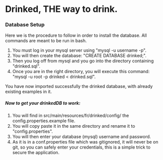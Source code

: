 # Drinked, THE way to drink.

### Database Setup
Here we is the procedure to follow in order to install the database. All commands are meant to be run in bash.

<ol>
    <li>You must log in your mysql server using "mysql -u username -p".</li>
    <li>You will then create the database: "CREATE DATABASE drinked;".</li>
    <li>Then you log off from mysql and you go into the directory containing "drinked.sql".</li>
    <li>Once you are in the right directory, you will execute this command: "mysql -u root -p drinked < drinked.sql".</li>
</ol>
You have now imported successfully the drinked database, with already existing examples in it.

##### Now to get your drinkedDB to work:

<ol>
    <li>You will find in src/main/resources/fr/drinked/config/ the config.properties.example file.</li>
    <li>You will copy paste it in the same directory and rename it to "config.properties".</li>
    <li>You will then enter your database (mysql) username and password.</li>
    <li>As it is in a conf.properties file which was gitignored, it will never be on git, so you can safely enter your 
        credentials, this is a simple trick to secure the application.</li>
</ol>